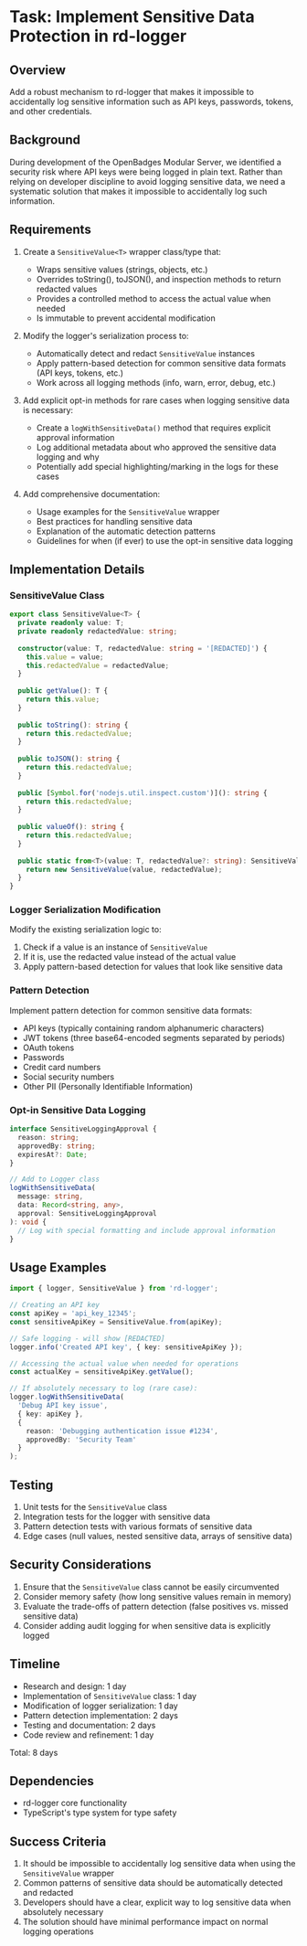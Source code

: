 # Task: Implement Sensitive Data Protection in rd-logger

## Overview

Add a robust mechanism to rd-logger that makes it impossible to accidentally log sensitive information such as API keys, passwords, tokens, and other credentials.
 
## Background

During development of the OpenBadges Modular Server, we identified a security risk where API keys were being logged in plain text. Rather than relying on developer discipline to avoid logging sensitive data, we need a systematic solution that makes it impossible to accidentally log such information.

## Requirements

1. Create a `SensitiveValue<T>` wrapper class/type that:
   - Wraps sensitive values (strings, objects, etc.)
   - Overrides toString(), toJSON(), and inspection methods to return redacted values
   - Provides a controlled method to access the actual value when needed
   - Is immutable to prevent accidental modification

2. Modify the logger's serialization process to:
   - Automatically detect and redact `SensitiveValue` instances
   - Apply pattern-based detection for common sensitive data formats (API keys, tokens, etc.)
   - Work across all logging methods (info, warn, error, debug, etc.)

3. Add explicit opt-in methods for rare cases when logging sensitive data is necessary:
   - Create a `logWithSensitiveData()` method that requires explicit approval information
   - Log additional metadata about who approved the sensitive data logging and why
   - Potentially add special highlighting/marking in the logs for these cases

4. Add comprehensive documentation:
   - Usage examples for the `SensitiveValue` wrapper
   - Best practices for handling sensitive data
   - Explanation of the automatic detection patterns
   - Guidelines for when (if ever) to use the opt-in sensitive data logging

## Implementation Details

### SensitiveValue Class

```typescript
export class SensitiveValue<T> {
  private readonly value: T;
  private readonly redactedValue: string;
  
  constructor(value: T, redactedValue: string = '[REDACTED]') {
    this.value = value;
    this.redactedValue = redactedValue;
  }
  
  public getValue(): T {
    return this.value;
  }
  
  public toString(): string {
    return this.redactedValue;
  }
  
  public toJSON(): string {
    return this.redactedValue;
  }
  
  public [Symbol.for('nodejs.util.inspect.custom')](): string {
    return this.redactedValue;
  }
  
  public valueOf(): string {
    return this.redactedValue;
  }
  
  public static from<T>(value: T, redactedValue?: string): SensitiveValue<T> {
    return new SensitiveValue(value, redactedValue);
  }
}
```

### Logger Serialization Modification

Modify the existing serialization logic to:
1. Check if a value is an instance of `SensitiveValue`
2. If it is, use the redacted value instead of the actual value
3. Apply pattern-based detection for values that look like sensitive data

### Pattern Detection

Implement pattern detection for common sensitive data formats:
- API keys (typically containing random alphanumeric characters)
- JWT tokens (three base64-encoded segments separated by periods)
- OAuth tokens
- Passwords
- Credit card numbers
- Social security numbers
- Other PII (Personally Identifiable Information)

### Opt-in Sensitive Data Logging

```typescript
interface SensitiveLoggingApproval {
  reason: string;
  approvedBy: string;
  expiresAt?: Date;
}

// Add to Logger class
logWithSensitiveData(
  message: string, 
  data: Record<string, any>, 
  approval: SensitiveLoggingApproval
): void {
  // Log with special formatting and include approval information
}
```

## Usage Examples

```typescript
import { logger, SensitiveValue } from 'rd-logger';

// Creating an API key
const apiKey = 'api_key_12345';
const sensitiveApiKey = SensitiveValue.from(apiKey);

// Safe logging - will show [REDACTED]
logger.info('Created API key', { key: sensitiveApiKey });

// Accessing the actual value when needed for operations
const actualKey = sensitiveApiKey.getValue();

// If absolutely necessary to log (rare case):
logger.logWithSensitiveData(
  'Debug API key issue', 
  { key: apiKey }, 
  { 
    reason: 'Debugging authentication issue #1234',
    approvedBy: 'Security Team'
  }
);
```

## Testing

1. Unit tests for the `SensitiveValue` class
2. Integration tests for the logger with sensitive data
3. Pattern detection tests with various formats of sensitive data
4. Edge cases (null values, nested sensitive data, arrays of sensitive data)

## Security Considerations

1. Ensure that the `SensitiveValue` class cannot be easily circumvented
2. Consider memory safety (how long sensitive values remain in memory)
3. Evaluate the trade-offs of pattern detection (false positives vs. missed sensitive data)
4. Consider adding audit logging for when sensitive data is explicitly logged

## Timeline

- Research and design: 1 day
- Implementation of `SensitiveValue` class: 1 day
- Modification of logger serialization: 1 day
- Pattern detection implementation: 2 days
- Testing and documentation: 2 days
- Code review and refinement: 1 day

Total: 8 days

## Dependencies

- rd-logger core functionality
- TypeScript's type system for type safety

## Success Criteria

1. It should be impossible to accidentally log sensitive data when using the `SensitiveValue` wrapper
2. Common patterns of sensitive data should be automatically detected and redacted
3. Developers should have a clear, explicit way to log sensitive data when absolutely necessary
4. The solution should have minimal performance impact on normal logging operations
